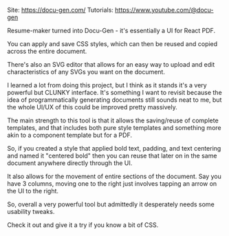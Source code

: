 Site: https://docu-gen.com/
Tutorials: https://www.youtube.com/@docu-gen

Resume-maker turned into Docu-Gen - it's essentially a UI for React PDF.

You can apply and save CSS styles, which can then be reused and copied across the entire document.

There's also an SVG editor that allows for an easy way to upload and edit characteristics of any SVGs you want on the document.

I learned a lot from doing this project, but I think as it stands it's a very powerful but CLUNKY interface. It's something I want to revisit because the idea of programmatically generating documents still sounds neat to me, but the whole UI/UX of this could be improved pretty massively.

The main strength to this tool is that it allows the saving/reuse of complete templates, and that includes both pure style templates and something more akin to a component template but for a PDF.

So, if you created a style that applied bold text, padding, and text centering and named it "centered bold" then you can reuse that later on in the same document anywhere directly through the UI.

It also allows for the movement of entire sections of the document. Say you have 3 columns, moving one to the right just involves tapping an arrow on the UI to the right.

So, overall a very powerful tool but admittedly it desperately needs some usability tweaks.

Check it out and give it a try if you know a bit of CSS.
